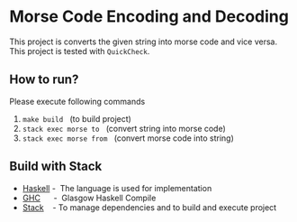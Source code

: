 # Morse Code Encoding and Decoding
This project is converts the given string into morse code and vice versa. <br />
This project is tested with `QuickCheck`.

## How to run?
Please execute following commands
1. `make build` &nbsp; (to build project)
2. `stack exec morse to` &nbsp; (convert string into morse code)
3. `stack exec morse from` &nbsp; (convert morse code into string)

## Build with Stack
* [Haskell](https://haskell.org/)     - &nbsp;The language is used for implementation
* [GHC](https://wiki.haskell.org/GHC) &nbsp;&nbsp;&nbsp;&nbsp; - &nbsp;Glasgow Haskell Compile
* [Stack](https://docs.haskellstack.org/en/stable/README/)&nbsp;&nbsp;&nbsp; -&nbsp;To manage dependencies and to build and execute project


